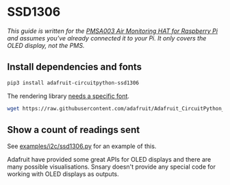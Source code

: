 # SSD1306

_This guide is written for the [PMSA003 Air Monitoring HAT for Raspberry Pi](https://thepihut.com/products/air-monitoring-hat-for-raspberry-pi-pmsa003) and assumes you've already connected it to your Pi. It only covers the OLED display, not the PMS._

## Install dependencies and fonts

```sh
pip3 install adafruit-circuitpython-ssd1306
```

The rendering library [needs a specific font](https://github.com/adafruit/Adafruit_CircuitPython_framebuf/blob/043d8a75004d81e0326a6ac42ca4f71d1de94ac4/adafruit_framebuf.py#L383
).

```sh
wget https://raw.githubusercontent.com/adafruit/Adafruit_CircuitPython_framebuf/main/examples/font5x8.bin
```

## Show a count of readings sent

See [examples/i2c/ssd1306.py](../../examples/i2c/ssd1306.py) for an example of this.

Adafruit have provided some great APIs for OLED displays and there are many possible visualisations. Snsary doesn't provide any special code for working with OLED displays as outputs.
